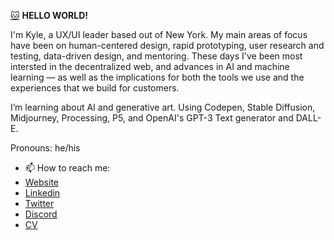 [:cat:]("#" ":cat:") **HELLO WORLD!**

I'm Kyle, a UX/UI leader based out of New York. My main areas of focus have been on human-centered design, rapid prototyping, user research and testing, data-driven design, and mentoring. These days I've been most intersted in the decentralized web, and advances in AI and machine learning — as well as the implications for both the tools we use and the experiences that we build for customers.

I’m learning about AI and generative art. Using Codepen, Stable Diffusion, Midjourney, Processing, P5, and OpenAI's GPT-3 Text generator and DALL-E.

Pronouns: he/his

- 📫 How to reach me: 
- <a href="https://kyleoutlaw.io">Website</a>
- <a href="https://www.linkedin.com/in/koutlaw/">Linkedin</a>
- <a href="https://twitter.com/_kyleOutlaw">Twitter</a>
- <a href="http://discord.com/users/desperad0">Discord</a>
- <a href="https://github.com/koutlaw/koutlaw/blob/main/CV.md">CV</a>



